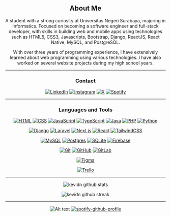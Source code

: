 <div align="center">
  
## About Me
A student with a strong curiosity at Universitas Negeri Surabaya, majoring in Informatics. Focused on becoming a software engineer and full-stack developer, with skills in building web and mobile apps using technologies such as HTML5, CSS3, Javascripts, Bootstrap, Django, ReactJS, React Native, MySQL, and PostgreSQL.

With over three years of programming experience, I have extensively learned about web programming using various technologies. I have also worked on several website projects during my high school years.

-------------------

### Contact
<a href="https://www.linkedin.com/in/kevin-dzaky-hendratama/">[![LinkedIn](https://img.shields.io/badge/Linkedin-%230077B5.svg?logo=linkedin&logoColor=white)](#)</a>
<a href="https://www.instagram.com/kevindzd/">[![Instagram](https://img.shields.io/badge/Instagram-%23E4405F.svg?logo=Instagram&logoColor=white)](#)</a>
<a href="https://twitter.com/Keviniest/">[![X](https://img.shields.io/badge/X-%23000000.svg?logo=X&logoColor=white)](#)</a>
<a href="https://open.spotify.com/user/31l5hlovv4eo3l6yvw7qva6ku52m?si=a944640c743b4e7e">[![Spotify](https://img.shields.io/badge/Spotify-1ED760?logo=spotify&logoColor=white)](#)</a>

-------------------

### Languages and Tools  

[![HTML](https://img.shields.io/badge/HTML-%23E34F26.svg?logo=html5&logoColor=white)](#) [![CSS](https://img.shields.io/badge/CSS-1572B6?logo=css3&logoColor=fff)](#) [![JavaScript](https://img.shields.io/badge/JavaScript-F7DF1E?logo=javascript&logoColor=000)](#) [![TypeScript](https://img.shields.io/badge/TypeScript-3178C6?logo=typescript&logoColor=fff)](#)
 [![Java](https://img.shields.io/badge/Java-%23ED8B00.svg?logo=openjdk&logoColor=white)](#)
[![PHP](https://img.shields.io/badge/php-%23777BB4.svg?&logo=php&logoColor=white)](#) [![Python](https://img.shields.io/badge/Python-3776AB?logo=python&logoColor=fff)](#)

[![Django](https://img.shields.io/badge/Django-%23092E20.svg?logo=django&logoColor=white)](#) [![Laravel](https://img.shields.io/badge/Laravel-%23FF2D20.svg?logo=laravel&logoColor=white)](#) [![Next.js](https://img.shields.io/badge/Next.js-black?logo=next.js&logoColor=white)](#) [![React](https://img.shields.io/badge/React-%2320232a.svg?logo=react&logoColor=%2361DAFB)](#)
[![TailwindCSS](https://img.shields.io/badge/Tailwind%20CSS-%2338B2AC.svg?logo=tailwind-css&logoColor=white)](#)

[![MySQL](https://img.shields.io/badge/MySQL-4479A1?logo=mysql&logoColor=fff)](#) [![Postgres](https://img.shields.io/badge/Postgres-%23316192.svg?logo=postgresql&logoColor=white)](#)
[![SQLite](https://img.shields.io/badge/SQLite-%2307405e.svg?logo=sqlite&logoColor=white)](#) [![Firebase](https://img.shields.io/badge/Firebase-039BE5?logo=Firebase&logoColor=white)](#) 

[![Git](https://img.shields.io/badge/Git-F05032?logo=git&logoColor=fff)](#) [![GitHub](https://img.shields.io/badge/GitHub-%23121011.svg?logo=github&logoColor=white)](#)
[![GitLab](https://img.shields.io/badge/GitLab-FC6D26?logo=gitlab&logoColor=fff)](#)

[![Figma](https://img.shields.io/badge/Figma-F24E1E?logo=figma&logoColor=white)](#)

[![Trello](https://img.shields.io/badge/Trello-0052CC?logo=trello&logoColor=fff)](#)
  
-------------------
  
![kevidn github stats](https://github-readme-stats.vercel.app/api?username=kevidn&show_icons=true&theme=radical&count_private=true&include_all_commits=true)

![kevidn github streak](https://github-readme-streak-stats.herokuapp.com/?user=kevidn&theme=radical&include_all_commits=true&count_private=true)

 <div>

-------------------
 ![Alt text](https://spotify-recently-played-readme.vercel.app/api?user=31l5hlovv4eo3l6yvw7qva6ku52m)     [![spotify-github-profile](https://spotify-github-profile.kittinanx.com/api/view?uid=31l5hlovv4eo3l6yvw7qva6ku52m&cover_image=true&theme=default&show_offline=false&background_color=141321&interchange=false&bar_color=fe428e&bar_color_cover=false)](https://github.com/kittinan/spotify-github-profile)
